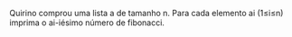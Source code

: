 Quirino comprou uma lista a de tamanho n. Para cada elemento ai (1≤i≤n) imprima o ai-iésimo número de fibonacci.
